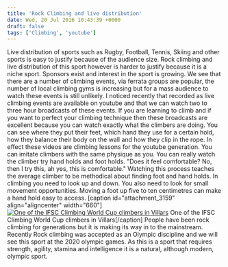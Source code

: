 ```yaml
---
title: 'Rock Climbing and live distribution'
date: Wed, 20 Jul 2016 10:43:39 +0000
draft: false
tags: ['Climbing', 'youtube']
---
```


Live distribution of sports such as Rugby, Football, Tennis, Skiing and other sports is easy to justify because of the audience size. Rock climbing and live distribution of this sport however is harder to justify because it is a niche sport. Sponsors exist and interest in the sport is growing. We see that there are a number of climbing events, via ferrata groups are popular, the number of local climbing gyms is increasing but for a mass audience to watch these events is still unlikely. I noticed recently that recorded as live climbing events are available on youtube and that we can watch two to three hour broadcasts of these events. If you are learning to climb and if you want to perfect your climbing technique then these broadcasts are excellent because you can watch exactly what the climbers are doing. You can see where they put their feet, which hand they use for a certain hold, how they balance their body on the wall and how they clip in the rope. In effect these videos are climbing lessons for the youtube generation. You can imitate climbers with the same physique as you. You can really watch the climber try hand holds and foot holds. "Does it feel comfortable? No, then I try this, ah yes, this is comfortable." Watching this process teaches the average climber to be methodical about finding foot and hand holds. In climbing you need to look up and down. You also need to look for small movement opportunities. Moving a foot up five to ten centimetres can make a hand hold easy to access. \[caption id="attachment\_3159" align="aligncenter" width="660"\][![One of the IFSC Climbing World Cup climbers in Villars](http://www.main-vision.com/richard/blog/wp-content/uploads/2016/07/P1060439-1024x576.jpg)](http://www.main-vision.com/richard/blog/wp-content/uploads/2016/07/P1060439.jpg) One of the IFSC Climbing World Cup climbers in Villars\[/caption\] People have been rock climbing for generations but it is making its way in to the mainstream. Recently Rock climbing was accepted as an Olympic discipline and we will see this sport at the 2020 olympic games. As this is a sport that requires strength, agility, stamina and intelligence it is a natural, although modern, olympic sport.